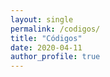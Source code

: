 ```yaml
---
layout: single
permalink: /codigos/
title: "Códigos"
date: 2020-04-11
author_profile: true
---
```




